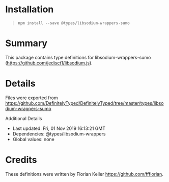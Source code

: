 # Installation
> `npm install --save @types/libsodium-wrappers-sumo`

# Summary
This package contains type definitions for libsodium-wrappers-sumo (https://github.com/jedisct1/libsodium.js).

# Details
Files were exported from https://github.com/DefinitelyTyped/DefinitelyTyped/tree/master/types/libsodium-wrappers-sumo

Additional Details
 * Last updated: Fri, 01 Nov 2019 16:13:21 GMT
 * Dependencies: @types/libsodium-wrappers
 * Global values: none

# Credits
These definitions were written by Florian Keller <https://github.com/ffflorian>.
